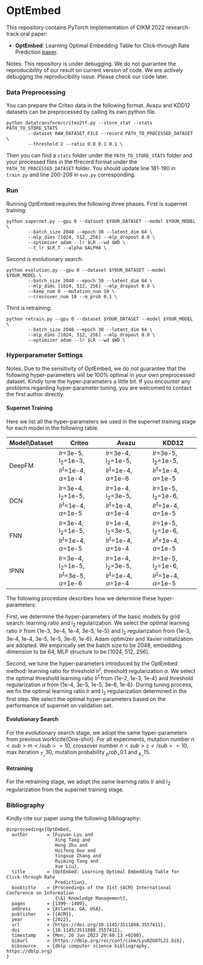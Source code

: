 # OptEmbed
This repository contains PyTorch Implementation of CIKM 2022 research-track oral paper:
  - **OptEmbed**: Learning Optimal Embedding Table for Click-through Rate Prediction [paper](https://arxiv.org/abs/2208.04482).

Notes: This repository is under debugging. We do not guarantee the reproducibility of our result on current version of code. We are actively debugging the reproducibility issue. Please check our code later.

### Data Preprocessing

You can prepare the Criteo data in the following format. Avazu and KDD12 datasets can be preprocessed by calling its own python file.

```
python datatransform/criteo2tf.py --store_stat --stats PATH_TO_STORE_STATS
		--dataset RAW_DATASET_FILE --record PATH_TO_PROCESSED_DATASET \
		--threshold 2 --ratio 0.8 0.1 0.1 \
```

Then you can find a `stats` folder under the `PATH_TO_STORE_STATS` folder and your processed files in the tfrecord format under the `PATH_TO_PROCESSED_DATASET` folder. You should update line 181-190 in `train.py` and line 200-209 in `evo.py` corresponding.


### Run

Running OptEmbed requires the following three phases. First is supernet training:
```
python supernet.py --gpu 0 --dataset $YOUR_DATASET --model $YOUR_MODEL \
        --batch_size 2048 --epoch 30 --latent_dim 64 \
        --mlp_dims [1024, 512, 256] --mlp_dropout 0.0 \
        --optimizer adam --lr $LR --wd $WD \
        --t_lr $LR_T --alpha $ALPHA \
```

Second is evolutionary search:
```
python evolution.py --gpu 0 --dataset $YOUR_DATASET --model $YOUR_MODEL \
        --batch_size 2048 --epoch 30 --latent_dim 64 \
        --mlp_dims [1024, 512, 256] --mlp_dropout 0.0 \
        --keep_num 0 --mutation_num 10 \
        --crossover_num 10 --m_prob 0.1 \ 
```

Third is retraining:
```
python retrain.py --gpu 0 --dataset $YOUR_DATASET --model $YOUR_MODEL \
        --batch_size 2048 --epoch 30 --latent_dim 64 \
        --mlp_dims [1024, 512, 256] --mlp_dropout 0.0 \
        --optimizer adam --lr $LR --wd $WD \
```


### Hyperparameter Settings

Notes: Due to the sensitivity of OptEmbed, we do not guarantee that the following hyper-parameters will be 100% optimal in your own preprocessed dataset. Kindly tune the hyper-parameters a little bit. If you encounter any problems regarding hyper-parameter tuning, you are welcomed to contact the first author directly.

#### Supernet Training

Here we list all the hyper-parameters we used in the supernet training stage for each model in the following table. 

| Model\Dataset | Criteo                                                       | Avazu                                                        | KDD12                                                        |
| ------------- | ------------------------------------------------------------ | ------------------------------------------------------------ | ------------------------------------------------------------ |
| DeepFM        | _lr_=3e-5, l<sub>2</sub>=1e-3,  _lr_<sup>t</sup>=1e-4, $\alpha$=1e-4 | _lr_=3e-4, l<sub>2</sub>=1e-5,  _lr_<sup>t</sup>=1e-4, $\alpha$=1e-6 | _lr_=3e-5, l<sub>2</sub>=1e-5,  _lr_<sup>t</sup>=1e-4, $\alpha$=1e-5 |
| DCN           | _lr_=3e-4, l<sub>2</sub>=1e-5, _lr_<sup>t</sup>=1e-4, $\alpha$=1e-5 | _lr_=1e-4, l<sub>2</sub>=3e-5, _lr_<sup>t</sup>=1e-4, $\alpha$=1e-4 | _lr_=1e-5, l<sub>2</sub>=1e-6, _lr_<sup>t</sup>=1e-4, $\alpha$=1e-5 |
| FNN           | _lr_=3e-4, l<sub>2</sub>=1e-5, _lr_<sup>t</sup>=1e-4, $\alpha$=1e-5 | _lr_=1e-4, l<sub>2</sub>=3e-5, _lr_<sup>t</sup>=1e-4, $\alpha$=1e-4 | _lr_=1e-5, l<sub>2</sub>=1e-6, _lr_<sup>t</sup>=1e-4, $\alpha$=1e-5 |
| IPNN          | _lr_=3e-4, l<sub>2</sub>=1e-5, _lr_<sup>t</sup>=3e-5, $\alpha$=1e-6 | _lr_=1e-4, l<sub>2</sub>=3e-5, _lr_<sup>t</sup>=1e-4, $\alpha$=1e-4 | _lr_=1e-5, l<sub>2</sub>=1e-6, _lr_<sup>t</sup>=1e-4, $\alpha$=1e-5 |

The following procedure describes how we determine these hyper-parameters:

First, we determine the hyper-parameters of the basic models by grid search: learning ratio and l<sub>2</sub> regularization. We select the optimal learning ratio _lr_ from \{1e-3, 3e-4, 1e-4, 3e-5, 1e-5\} and l<sub>2</sub> regularization from \{1e-3, 3e-4, 1e-4, 3e-5, 1e-5, 3e-6, 1e-6\}. Adam optimizer and Xavier initialization are adopted. We empirically set the batch size to be 2048, embedding dimension to be 64, MLP structure to be [1024, 512, 256].

Second, we tune the hyper-parameters introduced by the OptEmbed method: learning ratio for threshold _lr_<sup>t</sup>, threshold regularization $\alpha$. We select the optimal threshold learning ratio _lr_<sup>t</sup> from \{1e-2, 1e-3, 1e-4\} and threshold regularization $\alpha$ from \{1e-4, 3e-5, 1e-5, 3e-6, 1e-6\}. During tuning process, we fix the optimal learning ratio _lr_ and l<sub>2</sub> regularization determined in the first step. We select the optimal hyper-parameters based on the performance of supernet on validation set.



#### Evolutionary Search

For the evolutionary search stage, we adopt the same hyper-parameters from previous work\cite{One-shot}. For all experiments, mutation number $n<sub>m</sub> = 10$, crossover number $n<sub>c</sub> = 10$, max iteration $_T_ = 30$, mutation probability $_prob_ = 0.1$ and $_k_ =15$.



#### Retraining


For the retraining stage, we adopt the same learning ratio _lr_ and l<sub>2</sub> regularization from the supernet training stage.


### Bibliography

Kindly cite our paper using the following bibliography:
```
@inproceedings{OptEmbed,
  author       = {Fuyuan Lyu and
                  Xing Tang and
                  Hong Zhu and
                  Huifeng Guo and
                  Yingxue Zhang and
                  Ruiming Tang and
                  Xue Liu},
  title        = {OptEmbed: Learning Optimal Embedding Table for Click-through Rate
                  Prediction},
  booktitle    = {Proceedings of the 31st {ACM} International Conference on Information
                  {\&} Knowledge Management},
  pages        = {1399--1409},
  address      = {Atlanta, GA, USA},
  publisher    = {{ACM}},
  year         = {2022},
  url          = {https://doi.org/10.1145/3511808.3557411},
  doi          = {10.1145/3511808.3557411},
  timestamp    = {Mon, 26 Jun 2023 20:40:13 +0200},
  biburl       = {https://dblp.org/rec/conf/cikm/Lyu0ZG0TL22.bib},
  bibsource    = {dblp computer science bibliography, https://dblp.org}
}
```


